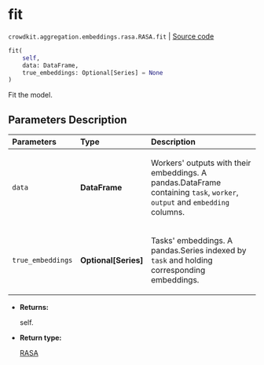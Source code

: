 # fit
`crowdkit.aggregation.embeddings.rasa.RASA.fit` | [Source code](https://github.com/Toloka/crowd-kit/blob/v1.1.0.rc4/crowdkit/aggregation/embeddings/rasa.py#L105)

```python
fit(
    self,
    data: DataFrame,
    true_embeddings: Optional[Series] = None
)
```

Fit the model.

## Parameters Description

| Parameters | Type | Description |
| :----------| :----| :-----------|
`data`|**DataFrame**|<p>Workers&#x27; outputs with their embeddings. A pandas.DataFrame containing `task`, `worker`, `output` and `embedding` columns.</p>
`true_embeddings`|**Optional\[Series\]**|<p>Tasks&#x27; embeddings. A pandas.Series indexed by `task` and holding corresponding embeddings.</p>

* **Returns:**

  self.

* **Return type:**

  [RASA](crowdkit.aggregation.embeddings.rasa.RASA.md)
